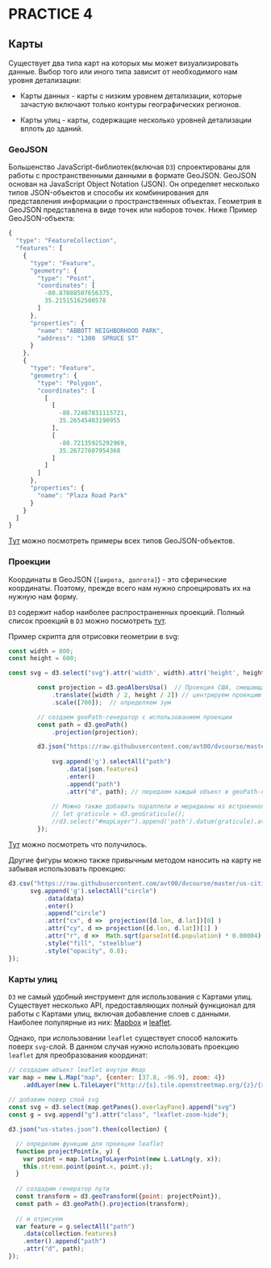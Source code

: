 # PRACTICE 4

## Карты

Существует два типа карт на которых мы может визуализировать данные. Выбор того или иного типа зависит 
от необходимого нам уровня детализации:

- Карты данных - карты с низким уровнем детализации, которые зачастую включают только контуры географических регионов.

- Карты улиц - карты, содержащие несколько уровней детализации вплоть до зданий.

### GeoJSON

Большенство JavaScript-библиотек(включая `D3`) спроектированы для работы с пространственными данными в формате GeoJSON.
GeoJSON основан на JavaScript Object Notation (JSON). Он определяет несколько типов JSON-объектов и способы их комбинирования
для представления информации о пространственных объектах. Геометрия в GeoJSON представлена в виде точек или наборов точек.
Ниже
Пример GeoJSON-объекта:

```JavaScript
{
  "type": "FeatureCollection",
  "features": [
    {
      "type": "Feature",
      "geometry": {
        "type": "Point",
        "coordinates": [
          -80.87088507656375,
          35.21515162500578
        ]
      },
      "properties": {
        "name": "ABBOTT NEIGHBORHOOD PARK",
        "address": "1300  SPRUCE ST"
      }
    },
    {
      "type": "Feature",
      "geometry": {
        "type": "Polygon",
        "coordinates": [
          [
            [
              -80.72487831115721,
              35.26545403190955
            ],
            [
              -80.72135925292969,
              35.26727607954368
            ]
          ]
        ]
      },
      "properties": {
        "name": "Plaza Road Park"
      }
    }
  ]
}
```
[Тут](https://codepen.io/anon/pen/boKBXB?editors=0010) можно посмотреть примеры всех типов GeoJSON-объектов.

### Проекции

Координаты в GeoJSON (`[широта, долгота]`) - это сферические координаты. Поэтому, прежде всего нам нужно спроецировать их 
на нужную нам форму.

`D3` содержит набор наиболее распространенных проекций. Полный список проекций в `D3` можно посмотреть [тут](https://github.com/d3/d3-geo-projection#projections).

Пример скрипта для отрисовки геометрии в svg:
```JavaScript
const width = 800;
const height = 600;

const svg = d3.select("svg").attr('width', width).attr('height', height);

        const projection = d3.geoAlbersUsa()  // Проекция США, смещающая Гавайи и Аляску
            .translate([width / 2, height / 2]) // центрируем проекцию в центре svg
            .scale([700]);  // определяем зум

        // создаем geoPath-генератор с использованием проекции
        const path = d3.geoPath()
            .projection(projection);

        d3.json("https://raw.githubusercontent.com/avt00/dvcourse/master/us-states.json").then(function (json) {
            
            svg.append('g').selectAll("path")
                .data(json.features)
                .enter()
                .append("path")
                .attr("d", path); // передаем каждый объект в geoPath-генератор
            
            // Можно также добавить параллели и меридианы из встроенного d3.geoGraticule
            // let graticule = d3.geoGraticule();
            //d3.select("#mapLayer").append('path').datum(graticule).attr('class', "grat").attr('d', path).attr('fill', 'none');
        });
```
[Тут](https://codepen.io/anon/pen/MEXJQP?editors=1000) можно посмотреть что получилось.

Другие фигуры можно также привычным методом наносить на карту не забывая использовать проекцию:
```JavaScript
d3.csv("https://raw.githubusercontent.com/avt00/dvcourse/master/us-cities.csv", function (data) {
      svg.append('g').selectAll("circle")
          .data(data)
          .enter()
          .append("circle")
          .attr("cx", d =>  projection([d.lon, d.lat])[0] )
          .attr("cy", d => projection([d.lon, d.lat])[1] )
          .attr("r", d =>  Math.sqrt(parseInt(d.population) * 0.00004) )
          .style("fill", "steelblue")
          .style("opacity", 0.8);
});
```

### Карты улиц

`D3` не самый удобный инструмент для использования с Картами улиц. Существует несколько API, предоставляющих полный функционал для 
работы с Картами улиц, включая добавление слоев с данными. Наиболее популярные из них: [Mapbox](https://www.mapbox.com/maps/) и
[leaflet](https://leafletjs.com/).

Однако, при использовании `leaflet` существует способ наложить поверх `svg`-слой. В данном случая нужно использовать проекцию `leaflet` для 
преобразования координат:
```JavaScript
// создадим объект leaflet внутри #map
var map = new L.Map("map", {center: [37.8, -96.9], zoom: 4})
    .addLayer(new L.TileLayer("http://{s}.tile.openstreetmap.org/{z}/{x}/{y}.png"));
    
// добавим повер слой svg
const svg = d3.select(map.getPanes().overlayPane).append("svg")
const g = svg.append("g").attr("class", "leaflet-zoom-hide");

d3.json("us-states.json").then(collection) {

  // определим функцию для проекции leaflet
  function projectPoint(x, y) {
    var point = map.latLngToLayerPoint(new L.LatLng(y, x));
    this.stream.point(point.x, point.y);
  }
  
  // создадим генератор пути
  const transform = d3.geoTransform({point: projectPoint}),
  const path = d3.geoPath().projection(transform);
  
  // и отрисуем
  var feature = g.selectAll("path")
    .data(collection.features)
    .enter().append("path")
    .attr("d", path);
});
```

